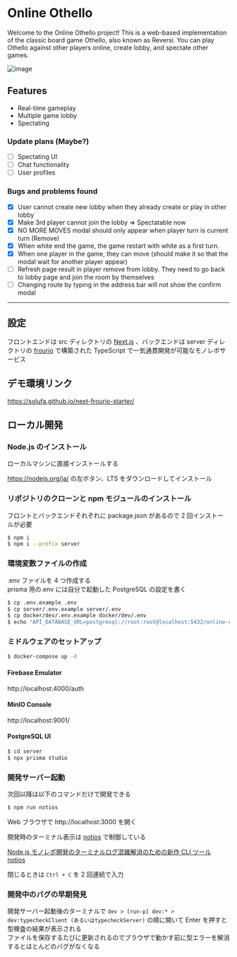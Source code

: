 # Online Othello

Welcome to the Online Othello project! This is a web-based implementation of the classic board game Othello, also known as Reversi. You can play Othello against other players online, create lobby, and spectate other games.

![image](https://github.com/chanon-mike/online-othello/assets/27944646/391b5ae3-6a0e-4c35-98b4-2e949925f48d)


## Features

- Real-time gameplay
- Multiple game lobby
- Spectating

### Update plans (Maybe?)

- [ ] Spectating UI
- [ ] Chat functionality
- [ ] User profiles

### Bugs and problems found

- [x] User cannot create new lobby when they already create or play in other lobby
- [x] Make 3rd player cannot join the lobby => Spectatable now
- [x] NO MORE MOVES modal should only appear when player turn is current turn (Remove)
- [x] When white end the game, the game restart with white as a first turn.
- [x] When one player in the game, they can move (should make it so that the modal wait for another player appear)
- [ ] Refresh page result in player remove from lobby. They need to go back to lobby page and join the room by themselves
- [ ] Changing route by typing in the address bar will not show the confirm modal

<hr>

## 設定

フロントエンドは src ディレクトリの [Next.js](https://nextjs.org/) 、バックエンドは server ディレクトリの [frourio](https://frourio.com/) で構築された TypeScript で一気通貫開発が可能なモノレポサービス

## デモ環境リンク

https://solufa.github.io/next-frourio-starter/

## ローカル開発

### Node.js のインストール

ローカルマシンに直接インストールする

https://nodejs.org/ja/ の左ボタン、LTS をダウンロードしてインストール

### リポジトリのクローンと npm モジュールのインストール

フロントとバックエンドそれぞれに package.json があるので 2 回インストールが必要

```sh
$ npm i
$ npm i --prefix server
```

### 環境変数ファイルの作成

.env ファイルを 4 つ作成する  
prisma 用の.env には自分で起動した PostgreSQL の設定を書く

```sh
$ cp .env.example .env
$ cp server/.env.example server/.env
$ cp docker/dev/.env.example docker/dev/.env
$ echo "API_DATABASE_URL=postgresql://root:root@localhost:5432/online-othello" >> server/prisma/.env
```

### ミドルウェアのセットアップ

```sh
$ docker-compose up -d
```

#### Firebase Emulator

http://localhost:4000/auth

#### MinIO Console

http://localhost:9001/

#### PostgreSQL UI

```sh
$ cd server
$ npx prisma studio
```

### 開発サーバー起動

次回以降は以下のコマンドだけで開発できる

```sh
$ npm run notios
```

Web ブラウザで http://localhost:3000 を開く

開発時のターミナル表示は [notios](https://github.com/frouriojs/notios) で制御している

[Node.js モノレポ開発のターミナルログ混雑解消のための新作 CLI ツール notios](https://zenn.dev/luma/articles/nodejs-new-cli-tool-notios)

閉じるときは `Ctrl + C` を 2 回連続で入力

### 開発中のバグの早期発見

開発サーバー起動後のターミナルで `dev > [run-p] dev:* > dev:typecheckClient (あるいはtypecheckServer)` の順に開いて Enter を押すと型検査の結果が表示される  
ファイルを保存するたびに更新されるのでブラウザで動かす前に型エラーを解消するとほとんどのバグがなくなる
